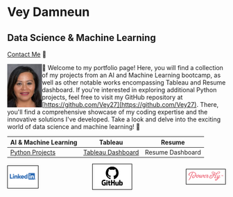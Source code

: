 # Vey Damneun
## Data Science & Machine Learning
[Contact Me](https://www.cognitoforms.com/CodeFarms1/CONTACTME) 💬
<div style="position: relative;">
  <img src="./assets/vey5.JPG" alt="Vey Damneun" width="80" height="100" align="left">
</div>

👋 Welcome to my portfolio page! Here, you will find a collection of my projects from an AI and Machine Learning bootcamp, as well as other notable works encompassing Tableau and Resume dashboard. If you're interested in exploring additional Python projects, feel free to visit my GitHub repository at [https://github.com/Vey27](https://github.com/Vey27). There, you'll find a comprehensive showcase of my coding expertise and the innovative solutions I've developed. Take a look and delve into the exciting world of data science and machine learning! 🚀

| AI & Machine Learning | Tableau | Resume |
|-----------------|------------------|---|
| [Python Projects](https://www.datascienceportfol.io/Vey) | [Tableau Dashboard](https://public.tableau.com/app/profile/vey.damneun5377) | Resume Dashboard |



<div style="display: flex; justify-content: space-between; align-items: center;">
  <a href="linkedin.com/in/vey-d-20b27a119" style="text-decoration: none; border: 1px solid black; padding: 5px;">
    <img src="./assets/Logo-Linkedin.png" alt="LinkedIn" width="60">
  </a>
  <a href="https://github.com/Vey27" style="text-decoration: none; border: 1px solid black; padding: 5px;">
    <img src="./assets/GitHub-Logo.png" alt="GitHub" width="80">
  </a>
  <a href="https://powertofly.com/talents/veyd" style="text-decoration: none; border: 1px solid black; padding: 5px;">
    <img src="./assets/powertofly.png" alt="Power to Fly" width="80">
  </a>
</div>






